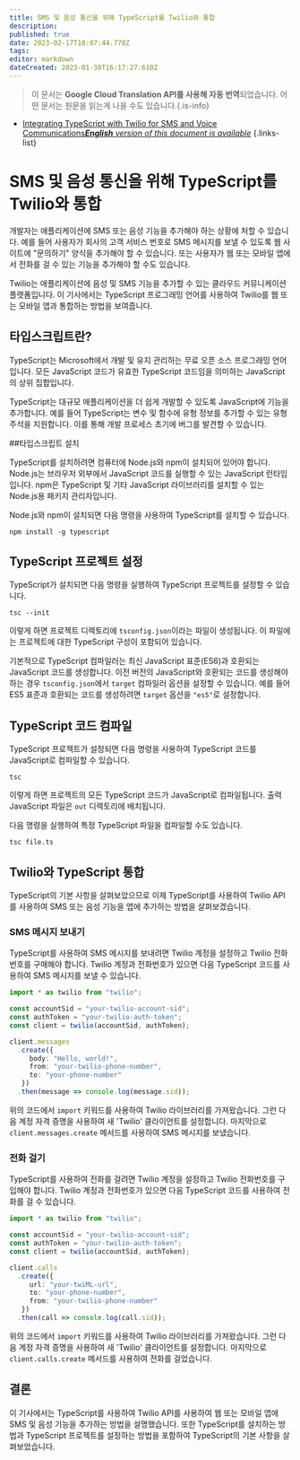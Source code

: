```yaml
---
title: SMS 및 음성 통신을 위해 TypeScript를 Twilio와 통합
description: 
published: true
date: 2023-02-17T18:07:44.778Z
tags: 
editor: markdown
dateCreated: 2023-01-30T16:17:27.610Z
---
```


> 이 문서는 **Google Cloud Translation API를 사용해 자동 번역**되었습니다.
어떤 문서는 원문을 읽는게 나을 수도 있습니다.{.is-info}
- [Integrating TypeScript with Twilio for SMS and Voice Communications***English** version of this document is available*](/en/Knowledge-base/TypeScript/integrating-typescript-with-twilio-for-sms-and-voice-communications)
{.links-list}


# SMS 및 음성 통신을 위해 TypeScript를 Twilio와 통합

개발자는 애플리케이션에 SMS 또는 음성 기능을 추가해야 하는 상황에 처할 수 있습니다. 예를 들어 사용자가 회사의 고객 서비스 번호로 SMS 메시지를 보낼 수 있도록 웹 사이트에 "문의하기" 양식을 추가해야 할 수 있습니다. 또는 사용자가 웹 또는 모바일 앱에서 전화를 걸 수 있는 기능을 추가해야 할 수도 있습니다.

Twilio는 애플리케이션에 음성 및 SMS 기능을 추가할 수 있는 클라우드 커뮤니케이션 플랫폼입니다. 이 기사에서는 TypeScript 프로그래밍 언어를 사용하여 Twilio를 웹 또는 모바일 앱과 통합하는 방법을 보여줍니다.

## 타입스크립트란?

TypeScript는 Microsoft에서 개발 및 유지 관리하는 무료 오픈 소스 프로그래밍 언어입니다. 모든 JavaScript 코드가 유효한 TypeScript 코드임을 의미하는 JavaScript의 상위 집합입니다.

TypeScript는 대규모 애플리케이션을 더 쉽게 개발할 수 있도록 JavaScript에 기능을 추가합니다. 예를 들어 TypeScript는 변수 및 함수에 유형 정보를 추가할 수 있는 유형 주석을 지원합니다. 이를 통해 개발 프로세스 초기에 버그를 발견할 수 있습니다.

##타입스크립트 설치

TypeScript를 설치하려면 컴퓨터에 Node.js와 npm이 설치되어 있어야 합니다. Node.js는 브라우저 외부에서 JavaScript 코드를 실행할 수 있는 JavaScript 런타임입니다. npm은 TypeScript 및 기타 JavaScript 라이브러리를 설치할 수 있는 Node.js용 패키지 관리자입니다.

Node.js와 npm이 설치되면 다음 명령을 사용하여 TypeScript를 설치할 수 있습니다.

```
npm install -g typescript
```

## TypeScript 프로젝트 설정

TypeScript가 설치되면 다음 명령을 실행하여 TypeScript 프로젝트를 설정할 수 있습니다.

```
tsc --init
```

이렇게 하면 프로젝트 디렉토리에 `tsconfig.json`이라는 파일이 생성됩니다. 이 파일에는 프로젝트에 대한 TypeScript 구성이 포함되어 있습니다.

기본적으로 TypeScript 컴파일러는 최신 JavaScript 표준(ES6)과 호환되는 JavaScript 코드를 생성합니다. 이전 버전의 JavaScript와 호환되는 코드를 생성해야 하는 경우 `tsconfig.json`에서 `target` 컴파일러 옵션을 설정할 수 있습니다. 예를 들어 ES5 표준과 호환되는 코드를 생성하려면 `target` 옵션을 `"es5"`로 설정합니다.

## TypeScript 코드 컴파일

TypeScript 프로젝트가 설정되면 다음 명령을 사용하여 TypeScript 코드를 JavaScript로 컴파일할 수 있습니다.

```
tsc
```

이렇게 하면 프로젝트의 모든 TypeScript 코드가 JavaScript로 컴파일됩니다. 출력 JavaScript 파일은 `out` 디렉토리에 배치됩니다.

다음 명령을 실행하여 특정 TypeScript 파일을 컴파일할 수도 있습니다.

```
tsc file.ts
```

## Twilio와 TypeScript 통합

TypeScript의 기본 사항을 살펴보았으므로 이제 TypeScript를 사용하여 Twilio API를 사용하여 SMS 또는 음성 기능을 앱에 추가하는 방법을 살펴보겠습니다.

### SMS 메시지 보내기

TypeScript를 사용하여 SMS 메시지를 보내려면 Twilio 계정을 설정하고 Twilio 전화번호를 구매해야 합니다. Twilio 계정과 전화번호가 있으면 다음 TypeScript 코드를 사용하여 SMS 메시지를 보낼 수 있습니다.

```typescript
import * as twilio from "twilio";

const accountSid = "your-twilio-account-sid";
const authToken = "your-twilio-auth-token";
const client = twilio(accountSid, authToken);

client.messages
  .create({
     body: "Hello, world!",
     from: "your-twilio-phone-number",
     to: "your-phone-number"
   })
  .then(message => console.log(message.sid));
```

위의 코드에서 `import` 키워드를 사용하여 Twilio 라이브러리를 가져왔습니다. 그런 다음 계정 자격 증명을 사용하여 새 'Twilio' 클라이언트를 설정합니다. 마지막으로 `client.messages.create` 메서드를 사용하여 SMS 메시지를 보냈습니다.

### 전화 걸기

TypeScript를 사용하여 전화를 걸려면 Twilio 계정을 설정하고 Twilio 전화번호를 구입해야 합니다. Twilio 계정과 전화번호가 있으면 다음 TypeScript 코드를 사용하여 전화를 걸 수 있습니다.

```typescript
import * as twilio from "twilio";

const accountSid = "your-twilio-account-sid";
const authToken = "your-twilio-auth-token";
const client = twilio(accountSid, authToken);

client.calls
  .create({
     url: "your-twiML-url",
     to: "your-phone-number",
     from: "your-twilio-phone-number"
   })
  .then(call => console.log(call.sid));
```

위의 코드에서 `import` 키워드를 사용하여 Twilio 라이브러리를 가져왔습니다. 그런 다음 계정 자격 증명을 사용하여 새 'Twilio' 클라이언트를 설정합니다. 마지막으로 `client.calls.create` 메서드를 사용하여 전화를 걸었습니다.

## 결론

이 기사에서는 TypeScript를 사용하여 Twilio API를 사용하여 웹 또는 모바일 앱에 SMS 및 음성 기능을 추가하는 방법을 설명했습니다. 또한 TypeScript를 설치하는 방법과 TypeScript 프로젝트를 설정하는 방법을 포함하여 TypeScript의 기본 사항을 살펴보았습니다.